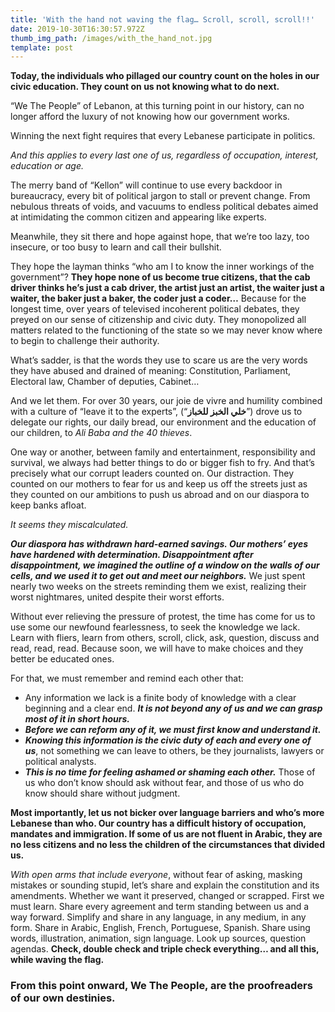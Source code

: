 ```yaml
---
title: 'With the hand not waving the flag… Scroll, scroll, scroll!!'
date: 2019-10-30T16:30:57.972Z
thumb_img_path: /images/with_the_hand_not.jpg
template: post
---
```

**Today, the individuals who pillaged our country count on the holes in our civic education. They count on us not knowing what to do next.**

“We The People” of Lebanon, at this turning point in our history, can no longer afford the luxury of not knowing how our government works.

Winning the next fight requires that every Lebanese participate in politics.

_And this applies to every last one of us, regardless of occupation, interest, education or age._

The merry band of “Kellon” will continue to use every backdoor in bureaucracy, every bit of political jargon to stall or prevent change. From nebulous threats of voids, and vacuums to endless political debates aimed at intimidating the common citizen and appearing like experts.

Meanwhile, they sit there and hope against hope, that we’re too lazy, too insecure, or too busy to learn and call their bullshit.

They hope the layman thinks “who am I to know the inner workings of the government”? **They hope none of us become true citizens, that the cab driver thinks he’s just a cab driver, the artist just an artist, the waiter just a waiter, the baker just a baker, the coder just a coder…** Because for the longest time, over years of televised incoherent political debates, they preyed on our sense of citizenship and civic duty. They monopolized all matters related to the functioning of the state so we may never know where to begin to challenge their authority.

What’s sadder, is that the words they use to scare us are the very words they have abused and drained of meaning: Constitution, Parliament, Electoral law, Chamber of deputies, Cabinet…

And we let them. For over 30 years, our joie de vivre and humility combined with a culture of “leave it to the experts”, (“**خلي الخبز للخباز**”) drove us to delegate our rights, our daily bread, our environment and the education of our children, to _Ali Baba and the 40 thieves_.

One way or another, between family and entertainment, responsibility and survival, we always had better things to do or bigger fish to fry. And that’s precisely what our corrupt leaders counted on. Our distraction. They counted on our mothers to fear for us and keep us off the streets just as they counted on our ambitions to push us abroad and on our diaspora to keep banks afloat.

_It seems they miscalculated._

_**Our diaspora has withdrawn hard-earned savings. Our mothers’ eyes have hardened with determination. Disappointment after disappointment, we imagined the outline of a window on the walls of our cells, and we used it to get out and meet our neighbors.**_ We just spent nearly two weeks on the streets reminding them we exist, realizing their worst nightmares, united despite their worst efforts.

Without ever relieving the pressure of protest, the time has come for us to use some our newfound fearlessness, to seek the knowledge we lack. Learn with fliers, learn from others, scroll, click, ask, question, discuss and read, read, read. Because soon, we will have to make choices and they better be educated ones.

For that, we must remember and remind each other that:

- Any information we lack is a finite body of knowledge with a clear beginning and a clear end. _**It is not beyond any of us and we can grasp most of it in short hours.**_
- _**Before we can reform any of it, we must first know and understand it.**_
- _**Knowing this information is the civic duty of each and every one of us**_, not something we can leave to others, be they journalists, lawyers or political analysts.
- _**This is no time for feeling ashamed or shaming each other.**_ Those of us who don’t know should ask without fear, and those of us who do know should share without judgment.

**Most importantly, let us not bicker over language barriers and who’s more Lebanese than who. Our country has a difficult history of occupation, mandates and immigration. If some of us are not fluent in Arabic, they are no less citizens and no less the children of the circumstances that divided us.**

_With open arms that include everyone_, without fear of asking, masking mistakes or sounding stupid, let’s share and explain the constitution and its amendments. Whether we want it preserved, changed or scrapped. First we must learn. Share every agreement and term standing between us and a way forward. Simplify and share in any language, in any medium, in any form. Share in Arabic, English, French, Portuguese, Spanish. Share using words, illustration, animation, sign language. Look up sources, question agendas. **Check, double check and triple check everything… and all this, while waving the flag.**

### From this point onward, We The People, are the proofreaders of our own destinies.
